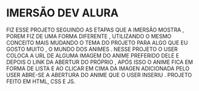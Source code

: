 # IMERSÃO DEV ALURA
 FIZ ESSE PROJETO SEGUINDO AS ETAPAS QUE A IMERSÃO MOSTRA , POREM FIZ DE UMA FORMA DIFERENTE , UTILIZANDO O MESMO CONCEITO MAIS MUDANDO O TEMA DO PROJETO PARA ALGO QUE EU GOSTO MUITO ,
O MUNDO  DOS ANIMES . NESSE PROJETO O USER COLOCA A URL DE ALGUMA IMAGEM DO ANIME PREFERIDO DELE E DEPOIS O LINK DA ABERTUR DO PRÓPRIO , APÓS ISSO O ANIME FICA EM FORMA DE LISTA E AO CLICAR EM CIMA DA IMAGEN ADICIONADA PELO USER ABRE-SE A ABERTURA DO ANIME QUE O USER INSERIU . 
PROJETO FEITO EM HTML, CSS E JS.
